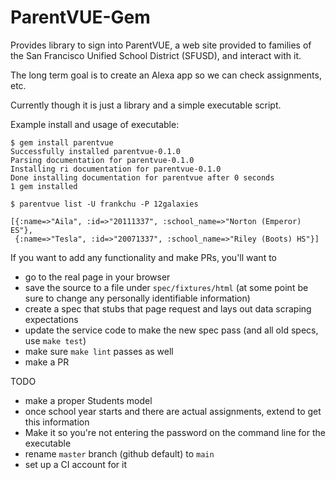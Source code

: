 # ParentVUE-Gem

Provides library to sign into ParentVUE, a web site provided to families of the
San Francisco Unified School District (SFUSD), and interact with it.

The long term goal is to create an Alexa app so we can check assignments, etc.

Currently though it is just a library and a simple executable script. 

Example install and usage of executable:
```
$ gem install parentvue
Successfully installed parentvue-0.1.0
Parsing documentation for parentvue-0.1.0
Installing ri documentation for parentvue-0.1.0
Done installing documentation for parentvue after 0 seconds
1 gem installed

$ parentvue list -U frankchu -P 12galaxies

[{:name=>"Aila", :id=>"20111337", :school_name=>"Norton (Emperor) ES"},
 {:name=>"Tesla", :id=>"20071337", :school_name=>"Riley (Boots) HS"}]
```

If you want to add any functionality and make PRs, you'll want to 
- go to the real page in your browser
- save the source to a file under `spec/fixtures/html` (at some point be sure to change any personally identifiable information)
- create a spec that stubs that page request and lays out data scraping expectations
- update the service code to make the new spec pass (and all old specs, use `make test`)
- make sure `make lint` passes as well
- make a PR

TODO
- make a proper Students model
- once school year starts and there are actual assignments, extend to get this information
- Make it so you're not entering the password on the command line for the executable
- rename `master` branch (github default) to `main`
- set up a CI account for it
